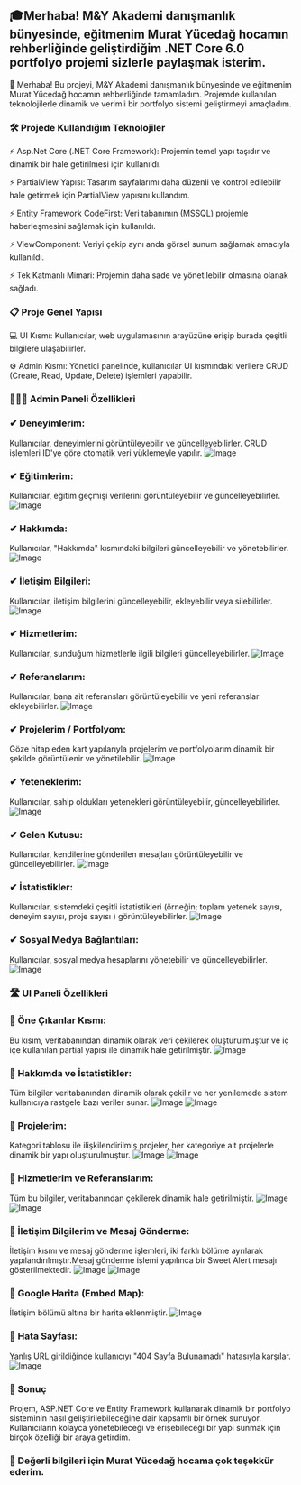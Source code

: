 ## 🎓Merhaba! M&Y Akademi danışmanlık bünyesinde, eğitmenim Murat Yücedağ hocamın rehberliğinde geliştirdiğim .NET Core 6.0 portfolyo projemi sizlerle paylaşmak isterim.

👋 Merhaba! Bu projeyi, M&Y Akademi danışmanlık bünyesinde ve eğitmenim Murat Yücedağ hocamın rehberliğinde tamamladım. Projemde kullanılan teknolojilerle dinamik ve verimli bir portfolyo sistemi geliştirmeyi amaçladım.

### 🛠️ Projede Kullandığım Teknolojiler
⚡ Asp.Net Core (.NET Core Framework): Projemin temel yapı taşıdır ve dinamik bir hale getirilmesi için kullanıldı.

⚡ PartialView Yapısı: Tasarım sayfalarımı daha düzenli ve kontrol edilebilir hale getirmek için PartialView yapısını kullandım.

⚡ Entity Framework CodeFirst: Veri tabanımın (MSSQL) projemle haberleşmesini sağlamak için kullanıldı.

⚡ ViewComponent: Veriyi çekip aynı anda görsel sunum sağlamak amacıyla kullanıldı.

⚡ Tek Katmanlı Mimari: Projemin daha sade ve yönetilebilir olmasına olanak sağladı.

### 📋 Proje Genel Yapısı
💻 UI Kısmı: Kullanıcılar, web uygulamasının arayüzüne erişip burada çeşitli bilgilere ulaşabilirler.

⚙️ Admin Kısmı: Yönetici panelinde, kullanıcılar UI kısmındaki verilere CRUD (Create, Read, Update, Delete) işlemleri yapabilir.

### 🧑🏻‍💻 Admin Paneli Özellikleri
### ✔ Deneyimlerim:
Kullanıcılar, deneyimlerini görüntüleyebilir ve güncelleyebilirler. CRUD işlemleri ID'ye göre otomatik veri yüklemeyle yapılır.
![Image](https://github.com/user-attachments/assets/be0c87c5-94f3-4f3f-8e6d-5d85720d5783)

### ✔ Eğitimlerim: 
Kullanıcılar, eğitim geçmişi verilerini görüntüleyebilir ve güncelleyebilirler.
![Image](https://github.com/user-attachments/assets/0b7b807f-cb0a-4676-b951-b323ff34c75d)

### ✔ Hakkımda:
Kullanıcılar, "Hakkımda" kısmındaki bilgileri güncelleyebilir ve yönetebilirler.
![Image](https://github.com/user-attachments/assets/af214e11-c8c3-4c3e-bd3e-978591ae25f4)

### ✔ İletişim Bilgileri:
Kullanıcılar, iletişim bilgilerini güncelleyebilir, ekleyebilir veya silebilirler.
![Image](https://github.com/user-attachments/assets/7df99ba2-22f8-4f61-b9bc-59fc90ff2bad)

### ✔ Hizmetlerim:
Kullanıcılar, sunduğum hizmetlerle ilgili bilgileri güncelleyebilirler.
![Image](https://github.com/user-attachments/assets/0a60e772-67d5-4190-8e0d-844b36ffaa31)

### ✔ Referanslarım:
Kullanıcılar, bana ait referansları görüntüleyebilir ve yeni referanslar ekleyebilirler.
![Image](https://github.com/user-attachments/assets/c35fbdec-1c05-4b2a-b124-8bfff615354f)

### ✔ Projelerim / Portfolyom:
Göze hitap eden kart yapılarıyla projelerim ve portfolyolarım dinamik bir şekilde görüntülenir ve yönetilebilir.
![Image](https://github.com/user-attachments/assets/28067662-4c0c-4d73-92c2-ca0444baa15e)

### ✔ Yeteneklerim: 
Kullanıcılar, sahip oldukları yetenekleri görüntüleyebilir, güncelleyebilirler.
![Image](https://github.com/user-attachments/assets/be6a22f9-5779-4135-ba1e-08c1d29b7c81)

### ✔ Gelen Kutusu: 
Kullanıcılar, kendilerine gönderilen mesajları görüntüleyebilir ve güncelleyebilirler.
![Image](https://github.com/user-attachments/assets/5fda71b4-0d44-480d-ab35-4f5c1c308016)

### ✔ İstatistikler:
Kullanıcılar, sistemdeki çeşitli istatistikleri (örneğin; toplam yetenek sayısı, deneyim sayısı, proje sayısı ) görüntüleyebilirler.
![Image](https://github.com/user-attachments/assets/5fd18ce1-7395-4d71-930d-fd47374e62ba)

### ✔ Sosyal Medya Bağlantıları: 
Kullanıcılar, sosyal medya hesaplarını yönetebilir ve güncelleyebilirler.
![Image](https://github.com/user-attachments/assets/60a7975e-e4c1-4655-aa45-2f8ea784198b)

### 🛣️ UI Paneli Özellikleri

### 🔖 Öne Çıkanlar Kısmı: 
Bu kısım, veritabanından dinamik olarak veri çekilerek oluşturulmuştur ve iç içe kullanılan partial yapısı ile dinamik hale getirilmiştir.
![Image](https://github.com/user-attachments/assets/0741d775-5402-458b-8ecd-cf768e741388)

### 🔖 Hakkımda ve İstatistikler: 
Tüm bilgiler veritabanından dinamik olarak çekilir ve her yenilemede sistem kullanıcıya rastgele bazı veriler sunar.
![Image](https://github.com/user-attachments/assets/857f42c2-d3d8-4789-9591-29c95f255419)
![Image](https://github.com/user-attachments/assets/8e29e948-4223-45f7-9818-83f4d4ff1be8)

### 🔖 Projelerim: 
Kategori tablosu ile ilişkilendirilmiş projeler, her kategoriye ait projelerle dinamik bir yapı oluşturulmuştur.
![Image](https://github.com/user-attachments/assets/02d40b34-d343-4d30-8c62-ba8d526a0a98)
![Image](https://github.com/user-attachments/assets/93f262bf-3969-4891-8324-bf83680cd1c4)

### 🔖 Hizmetlerim ve Referanslarım: 
Tüm bu bilgiler, veritabanından çekilerek dinamik hale getirilmiştir.
![Image](https://github.com/user-attachments/assets/6f8ca9f7-126c-449d-bb2c-192d52da7c43)
![Image](https://github.com/user-attachments/assets/2947e76b-fcc5-4960-aead-e1377be569a6)

### 🔖 İletişim Bilgilerim ve Mesaj Gönderme: 
İletişim kısmı ve mesaj gönderme işlemleri, iki farklı bölüme ayrılarak yapılandırılmıştır.Mesaj gönderme işlemi yapılınca bir Sweet Alert mesajı gösterilmektedir.
![Image](https://github.com/user-attachments/assets/4af103f0-7bdf-4cf2-b7eb-5c62d812a2d0)
![Image](https://github.com/user-attachments/assets/bb452821-c925-4632-abc1-95da07a25153)

### 🔖 Google Harita (Embed Map): 
İletişim bölümü altına bir harita eklenmiştir.
![Image](https://github.com/user-attachments/assets/b2c1d38d-1681-4513-93ea-2d34b69f6a79)

### 🔖 Hata Sayfası: 
Yanlış URL girildiğinde kullanıcıyı "404 Sayfa Bulunamadı" hatasıyla karşılar.
![Image](https://github.com/user-attachments/assets/58f25fe2-a8e8-4388-bf87-3d615d922c5e)

### 🚀 Sonuç
Projem, ASP.NET Core ve Entity Framework kullanarak dinamik bir portfolyo sisteminin nasıl geliştirilebileceğine dair kapsamlı bir örnek sunuyor. Kullanıcıların kolayca yönetebileceği ve erişebileceği bir yapı sunmak için birçok özelliği bir araya getirdim.

### 🙏 Değerli bilgileri için Murat Yücedağ hocama çok teşekkür ederim.​
